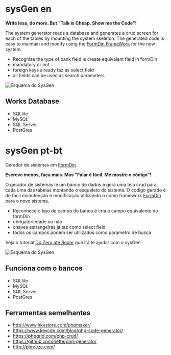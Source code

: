 # sysGen en

**Write less, do more. But "Talk is Cheap. Show me the Code"!** 

The system generator reads a database and generates a crud screen for each of the tables by mounting the system skeleton. The generated code is easy to maintain and modify using the [FormDin FrameWork](https://github.com/bjverde/formDin) for the new system.

* Recognize the type of bank field is create equivalent field in formDin
* mandatory or not
* foreign keys already taz as select field
* all fields can be used as search parameters

![Esquema do SysGen](https://raw.githubusercontent.com/bjverde/sysgen/master/images/2-code-gen-database-first.png)

## Works Database
* SQLlite
* MySQL
* SQL Server
* PostGres

# sysGen pt-bt

Gerador de sistemas em [FormDin](https://github.com/bjverde/formDin).

**Escreve menos, faça mais. Mas "Falar é fácil. Me mostre o código"!** 

O gerador de sistemas le um banco de dados e gera uma tela crud para cada uma das tabelas montando o esqueleto do sistema. O codigo gerado é de facil manutenção e modificação utilizando o como framework [FormDin](https://github.com/bjverde/formDin) para o novo sistema.

* Reconhece o tipo de campo do banco é cria o campo equivalente no formDin
* obrigatoriedade ou não
* chaves estrangeiras já taz como select field
* todos os campos podem ser utilizados como parametro de busca

Veja o tutorial [Do Zero até Rodar](https://github.com/bjverde/sysgen/wiki/Do-Zero-at%C3%A9-Rodar) que irá te ajudar com o sysGen

![Esquema do SysGen](https://raw.githubusercontent.com/bjverde/sysgen/master/images/2-code-gen-database-first.png)

## Funciona com o bancos
* SQLlite
* MySQL
* SQL Server
* PostGres

## Ferramentas semelhantes
* http://www.hkvstore.com/phpmaker/
* https://www.keycdn.com/blog/php-code-generator/
* https://phpgrid.com/php-crud/
* https://github.com/nette/php-generator
* http://phreeze.com/
